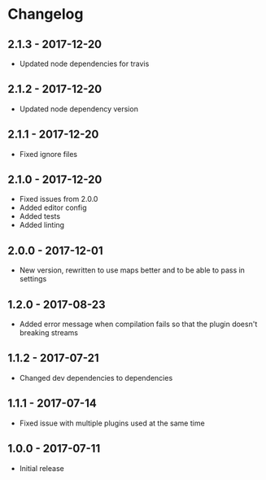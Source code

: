 # Changelog

## 2.1.3 - 2017-12-20
* Updated node dependencies for travis

## 2.1.2 - 2017-12-20
* Updated node dependency version

## 2.1.1 - 2017-12-20
* Fixed ignore files

## 2.1.0 - 2017-12-20
* Fixed issues from 2.0.0
* Added editor config
* Added tests
* Added linting

## 2.0.0 - 2017-12-01
* New version, rewritten to use maps better and to be able to pass in settings

## 1.2.0 - 2017-08-23
* Added error message when compilation fails so that the plugin doesn't breaking streams

## 1.1.2 - 2017-07-21
* Changed dev dependencies to dependencies

## 1.1.1 - 2017-07-14
* Fixed issue with multiple plugins used at the same time

## 1.0.0 - 2017-07-11
* Initial release
